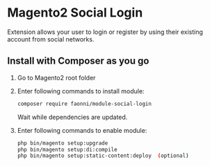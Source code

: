 # Magento2 Social Login

Extension allows your user to login or register by using their existing account from social networks.

## Install with Composer as you go

1. Go to Magento2 root folder

2. Enter following commands to install module:

    ```bash
    composer require faonni/module-social-login
    ```
   Wait while dependencies are updated.

3. Enter following commands to enable module:

    ```bash
	php bin/magento setup:upgrade
	php bin/magento setup:di:compile
	php bin/magento setup:static-content:deploy  (optional)

